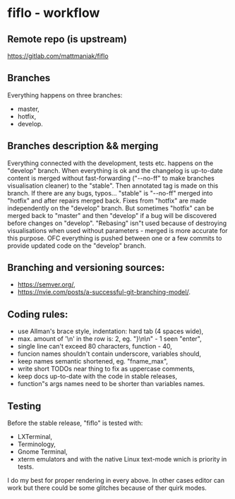 # fiflo - workflow

## Remote repo (is upstream)
https://gitlab.com/mattmaniak/fiflo

## Branches
Everything happens on three branches:
- master,
- hotfix,
- develop.

## Branches description && merging
Everything connected with the development, tests etc. happens on the "develop"
branch. When everything is ok and the changelog is up-to-date content is merged
without fast-forwarding ("--no-ff" to make branches visualisation cleaner) to
the "stable". Then annotated tag is made on this branch. If there are any bugs,
typos... "stable" is "--no-ff" merged into "hotfix" and after repairs merged
back. Fixes from "hotfix" are made independently on the "develop" branch. But
sometimes "hotfix" can be merged back to "master" and then "develop" if a bug
will be discovered before changes on "develop". "Rebasing" isn"t used because
of destroying visualisations when used without parameters - merged is more
accurate for this purpose. OFC everything is pushed between one or a few
commits to provide updated code on the "develop" branch.

## Branching and versioning sources:
- https://semver.org/,
- https://nvie.com/posts/a-successful-git-branching-model/.

## Coding rules:
- use Allman's brace style, indentation: hard tab (4 spaces wide),
- max. amount of '\n' in the row is: 2, eg. "}\n\n" - 1 seen "enter",
- single line can't exceed 80 characters, function - 40,
- funcion names shouldn't contain underscore, variables should,
- keep names semantic shortened, eg. "fname_max",
- write short TODOs near thing to fix as uppercase comments,
- keep docs up-to-date with the code in stable releases,
- function"s args names need to be shorter than variables names.

## Testing
Before the stable release, "fiflo" is tested with:
- LXTerminal,
- Terminology,
- Gnome Terminal,
- xterm
emulators
and with the native Linux text-mode wnich is priority in tests.

I do my best for proper rendering in every above. In other cases editor can
work but there could be some glitches because of ther quirk modes.

